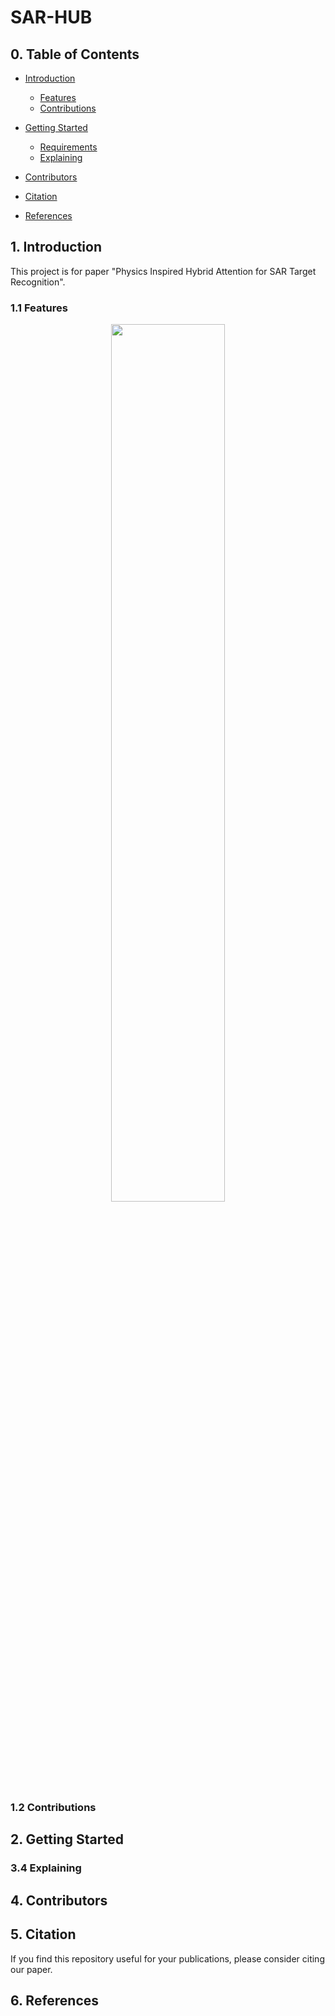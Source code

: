 # SAR-HUB

## 0. Table of Contents

* [Introduction](#1-introduction)
    * [Features](#11-features) 
    * [Contributions](#12-contributions)

* [Getting Started](#2-getting-started)
    * [Requirements](#21-requirements)
    * [Explaining](#24-explaining)
* [Contributors](#3-contributors)
* [Citation](#4-citation)
* [References](#5-References)

## 1. Introduction

This project is for paper "Physics Inspired Hybrid Attention for SAR Target Recognition".

### 1.1 Features

<div align=center>
<img src="https://github.com/XAI4SAR/PIHA/tree/main/img/nerwork.png" width="60%">
</div>

### 1.2 Contributions

## 2. Getting Started

### 3.4 Explaining



## 4. Contributors



## 5. Citation

If you find this repository useful for your publications, please consider citing our paper.

## 6. References

